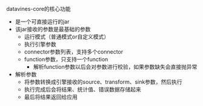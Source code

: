 datavines-core的核心功能
- 是一个可直接运行的jar
- 该jar接收的参数是最基础的参数
    - 运行模式（普通模式or自定义模式）
    - 执行引擎参数
    - connector参数列表，支持多个connector
    - function参数，只支持一个function
        - 解析function参数以后会对参数进行校验，如果参数缺失会直接抛异常
- 解析参数 
    - 将参数转换成引擎接收的source、transform、sink参数，然后执行
    - 执行完成后会将结果、统计值、错误数据存储起来
    - 最后将结果返回给应用